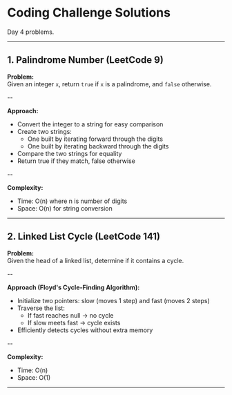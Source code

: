 # Coding Challenge Solutions

Day 4 problems.

---

## 1. Palindrome Number (LeetCode 9)

**Problem:**  
Given an integer `x`, return `true` if `x` is a palindrome, and `false` otherwise.

--

**Approach:**  
- Convert the integer to a string for easy comparison  
- Create two strings:  
  - One built by iterating forward through the digits  
  - One built by iterating backward through the digits  
- Compare the two strings for equality  
- Return true if they match, false otherwise  

--

**Complexity:**  
- Time: O(n) where n is number of digits  
- Space: O(n) for string conversion  

---

## 2. Linked List Cycle (LeetCode 141)

**Problem:**  
Given the head of a linked list, determine if it contains a cycle.

--

**Approach (Floyd's Cycle-Finding Algorithm):**  
- Initialize two pointers: slow (moves 1 step) and fast (moves 2 steps)  
- Traverse the list:  
  - If fast reaches null → no cycle  
  - If slow meets fast → cycle exists  
- Efficiently detects cycles without extra memory  

--

**Complexity:**  
- Time: O(n)  
- Space: O(1)  

---
